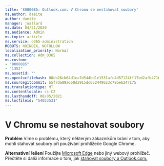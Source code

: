 ```yaml
---
title: '8000085: Outlook.com: V Chromu se nestahovat soubory'
ms.author: daeite
author: daeite
manager: joallard
ms.date: 04/21/2020
ms.audience: Admin
ms.topic: article
ms.service: o365-administration
ROBOTS: NOINDEX, NOFOLLOW
localization_priority: Normal
ms.collection: Adm_O365
ms.custom:
- "8000085"
- "1352"
ms.assetid: ''
ms.openlocfilehash: 08eb26cb64d1ea7d544bd1e1531afc4d57124ff17bd2afb471686d066098ce8a
ms.sourcegitcommit: b5f7da89a650d2915dc652449623c78be6247175
ms.translationtype: MT
ms.contentlocale: cs-CZ
ms.lasthandoff: 08/05/2021
ms.locfileid: "54053531"
---
```

# <a name="cant-download-files-in-chrome"></a>V Chromu se nestahovat soubory

**Problém** Víme o problému, který některým zákazníkům brání v tom, aby mohli stahovat soubory při používání prohlížeče Google Chrome. 

**Alternativní řešení** Použijte [Microsoft Edge](https://www.microsoft.com/windows/microsoft-edge) nebo jiný webový prohlížeč.
Přečtěte si další informace o tom, jak [stahovat soubory a Outlook.com.](https://support.office.com/article/8d7c1ea7-4e5f-44ce-bb6e-c5fcc92ba9ab?wt.mc_id=Office_Outlook_com_Alchemy)

